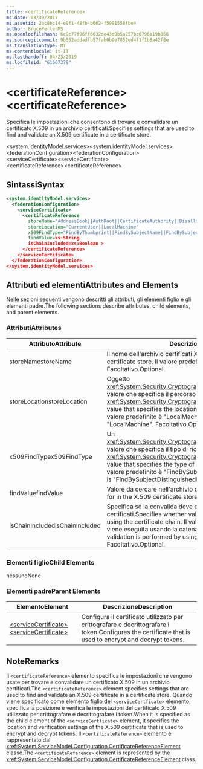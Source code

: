 ```yaml
---
title: <certificateReference>
ms.date: 03/30/2017
ms.assetid: 2ac8bc14-e9f1-48fb-b662-f5991558fbe4
author: BrucePerlerMS
ms.openlocfilehash: 6c9c77f96ff6032de43d9b5a257bc0796a19b858
ms.sourcegitcommit: 9b552addadfb57fab0b9e7852ed4f1f1b8a42f8e
ms.translationtype: MT
ms.contentlocale: it-IT
ms.lasthandoff: 04/23/2019
ms.locfileid: "61667379"
---
```

# <a name="certificatereference"></a><span data-ttu-id="c36b0-101">\<certificateReference></span><span class="sxs-lookup"><span data-stu-id="c36b0-101">\<certificateReference></span></span>
<span data-ttu-id="c36b0-102">Specifica le impostazioni che consentono di trovare e convalidare un certificato X.509 in un archivio certificati.</span><span class="sxs-lookup"><span data-stu-id="c36b0-102">Specifies settings that are used to find and validate an X.509 certificate in a certificate store.</span></span>  
  
 <span data-ttu-id="c36b0-103">\<system.identityModel.services></span><span class="sxs-lookup"><span data-stu-id="c36b0-103">\<system.identityModel.services></span></span>  
<span data-ttu-id="c36b0-104">\<federationConfiguration></span><span class="sxs-lookup"><span data-stu-id="c36b0-104">\<federationConfiguration></span></span>  
<span data-ttu-id="c36b0-105">\<serviceCertificate></span><span class="sxs-lookup"><span data-stu-id="c36b0-105">\<serviceCertificate></span></span>  
<span data-ttu-id="c36b0-106">\<certificateReference></span><span class="sxs-lookup"><span data-stu-id="c36b0-106">\<certificateReference></span></span>  
  
## <a name="syntax"></a><span data-ttu-id="c36b0-107">Sintassi</span><span class="sxs-lookup"><span data-stu-id="c36b0-107">Syntax</span></span>  
  
```xml  
<system.identityModel.services>  
  <federationConfiguration>  
    <serviceCertificate>  
      <certificateReference   
        storeName="AddressBook||AuthRoot||CertificateAuthority||Disallowed||My||Root||TrustedPeople||TrustedPublisher"  
        storeLocation="CurrentUser||LocalMachine"  
        x509FindType="FindByThumbprint||FindBySubjectName||FindBySubjectDistinguishedName||FindByIssuerName||FindByIssuerDistinguishedName||FindBySerialNumber||FindByTimeValid||FindByTimeNotYetValid||FindByTimeExpired||FindByTemplateName||FindByApplicationPolicy||FindByCertificatePolicy||FindByExtension||FindByKeyUsage||FindBySubjectKeyIdentifier"  
        findValue=xs:String  
        isChainIncluded=xs:Boolean >  
      </certificateReference>  
    </serviceCertificate>  
  </federationConfiguration>  
</system.identityModel.services>  
```  
  
## <a name="attributes-and-elements"></a><span data-ttu-id="c36b0-108">Attributi ed elementi</span><span class="sxs-lookup"><span data-stu-id="c36b0-108">Attributes and Elements</span></span>  
 <span data-ttu-id="c36b0-109">Nelle sezioni seguenti vengono descritti gli attributi, gli elementi figlio e gli elementi padre.</span><span class="sxs-lookup"><span data-stu-id="c36b0-109">The following sections describe attributes, child elements, and parent elements.</span></span>  
  
### <a name="attributes"></a><span data-ttu-id="c36b0-110">Attributi</span><span class="sxs-lookup"><span data-stu-id="c36b0-110">Attributes</span></span>  
  
|<span data-ttu-id="c36b0-111">Attributo</span><span class="sxs-lookup"><span data-stu-id="c36b0-111">Attribute</span></span>|<span data-ttu-id="c36b0-112">Descrizione</span><span class="sxs-lookup"><span data-stu-id="c36b0-112">Description</span></span>|  
|---------------|-----------------|  
|<span data-ttu-id="c36b0-113">storeName</span><span class="sxs-lookup"><span data-stu-id="c36b0-113">storeName</span></span>|<span data-ttu-id="c36b0-114">Il nome dell'archivio certificati X.509.</span><span class="sxs-lookup"><span data-stu-id="c36b0-114">The name of the X.509 certificate store.</span></span> <span data-ttu-id="c36b0-115">Il valore predefinito è "My".</span><span class="sxs-lookup"><span data-stu-id="c36b0-115">The default is "My".</span></span> <span data-ttu-id="c36b0-116">Facoltativo.</span><span class="sxs-lookup"><span data-stu-id="c36b0-116">Optional.</span></span>|  
|<span data-ttu-id="c36b0-117">storeLocation</span><span class="sxs-lookup"><span data-stu-id="c36b0-117">storeLocation</span></span>|<span data-ttu-id="c36b0-118">Oggetto <xref:System.Security.Cryptography.X509Certificates.StoreLocation> valore che specifica il percorso dell'archivio certificati X.509.</span><span class="sxs-lookup"><span data-stu-id="c36b0-118">A <xref:System.Security.Cryptography.X509Certificates.StoreLocation> value that specifies the location of the X.509 certificate store.</span></span> <span data-ttu-id="c36b0-119">Il valore predefinito è "LocalMachine".</span><span class="sxs-lookup"><span data-stu-id="c36b0-119">The default value is "LocalMachine".</span></span> <span data-ttu-id="c36b0-120">Facoltativo.</span><span class="sxs-lookup"><span data-stu-id="c36b0-120">Optional.</span></span>|  
|<span data-ttu-id="c36b0-121">x509FindType</span><span class="sxs-lookup"><span data-stu-id="c36b0-121">x509FindType</span></span>|<span data-ttu-id="c36b0-122">Un <xref:System.Security.Cryptography.X509Certificates.X509FindType> valore che specifica il tipo di ricerca che deve essere eseguito.</span><span class="sxs-lookup"><span data-stu-id="c36b0-122">An <xref:System.Security.Cryptography.X509Certificates.X509FindType> value that specifies the type of search that is to be executed.</span></span> <span data-ttu-id="c36b0-123">Il valore predefinito è "FindBySubjectDistinguishedName".</span><span class="sxs-lookup"><span data-stu-id="c36b0-123">The default is "FindBySubjectDistinguishedName".</span></span> <span data-ttu-id="c36b0-124">Facoltativo.</span><span class="sxs-lookup"><span data-stu-id="c36b0-124">Optional.</span></span>|  
|<span data-ttu-id="c36b0-125">findValue</span><span class="sxs-lookup"><span data-stu-id="c36b0-125">findValue</span></span>|<span data-ttu-id="c36b0-126">Valore da cercare nell'archivio certificati X.509.</span><span class="sxs-lookup"><span data-stu-id="c36b0-126">The value to search for in the X.509 certificate store.</span></span> <span data-ttu-id="c36b0-127">Facoltativo.</span><span class="sxs-lookup"><span data-stu-id="c36b0-127">Optional.</span></span>|  
|<span data-ttu-id="c36b0-128">isChainIncluded</span><span class="sxs-lookup"><span data-stu-id="c36b0-128">isChainIncluded</span></span>|<span data-ttu-id="c36b0-129">Specifica se la convalida deve essere eseguita usando la catena di certificati.</span><span class="sxs-lookup"><span data-stu-id="c36b0-129">Specifies whether validation should be performed by using the certificate chain.</span></span> <span data-ttu-id="c36b0-130">Il valore predefinito è "true". la convalida viene eseguita usando la catena di certificati.</span><span class="sxs-lookup"><span data-stu-id="c36b0-130">The default is "true"; validation is performed by using the certificate chain.</span></span> <span data-ttu-id="c36b0-131">Facoltativo.</span><span class="sxs-lookup"><span data-stu-id="c36b0-131">Optional.</span></span>|  
  
### <a name="child-elements"></a><span data-ttu-id="c36b0-132">Elementi figlio</span><span class="sxs-lookup"><span data-stu-id="c36b0-132">Child Elements</span></span>  
 <span data-ttu-id="c36b0-133">nessuno</span><span class="sxs-lookup"><span data-stu-id="c36b0-133">None</span></span>  
  
### <a name="parent-elements"></a><span data-ttu-id="c36b0-134">Elementi padre</span><span class="sxs-lookup"><span data-stu-id="c36b0-134">Parent Elements</span></span>  
  
|<span data-ttu-id="c36b0-135">Elemento</span><span class="sxs-lookup"><span data-stu-id="c36b0-135">Element</span></span>|<span data-ttu-id="c36b0-136">Descrizione</span><span class="sxs-lookup"><span data-stu-id="c36b0-136">Description</span></span>|  
|-------------|-----------------|  
|[<span data-ttu-id="c36b0-137">\<serviceCertificate></span><span class="sxs-lookup"><span data-stu-id="c36b0-137">\<serviceCertificate></span></span>](../../../../../docs/framework/configure-apps/file-schema/windows-identity-foundation/servicecertificate.md)|<span data-ttu-id="c36b0-138">Configura il certificato utilizzato per crittografare e decrittografare i token.</span><span class="sxs-lookup"><span data-stu-id="c36b0-138">Configures the certificate that is used to encrypt and decrypt tokens.</span></span>|  
  
## <a name="remarks"></a><span data-ttu-id="c36b0-139">Note</span><span class="sxs-lookup"><span data-stu-id="c36b0-139">Remarks</span></span>  
 <span data-ttu-id="c36b0-140">Il `<certificateReference>` elemento specifica le impostazioni che vengono usate per trovare e convalidare un certificato X.509 in un archivio certificati.</span><span class="sxs-lookup"><span data-stu-id="c36b0-140">The `<certificateReference>` element specifies settings that are used to find and validate an X.509 certificate in a certificate store.</span></span> <span data-ttu-id="c36b0-141">Quando viene specificato come elemento figlio del `<serviceCertficate>` elemento, specifica la posizione e verifica le impostazioni del certificato X.509 utilizzato per crittografare e decrittografare i token.</span><span class="sxs-lookup"><span data-stu-id="c36b0-141">When it is specified as the child element of the `<serviceCertficate>` element, it specifies the location and verification settings of the X.509 certificate that is used to encrypt and decrypt tokens.</span></span> <span data-ttu-id="c36b0-142">Il `<certificateReference>` elemento è rappresentato dal <xref:System.ServiceModel.Configuration.CertificateReferenceElement> classe.</span><span class="sxs-lookup"><span data-stu-id="c36b0-142">The `<certificateReference>` element is represented by the <xref:System.ServiceModel.Configuration.CertificateReferenceElement> class.</span></span>

